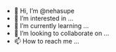 - 👋 Hi, I’m @nehasupe
- 👀 I’m interested in ...
- 🌱 I’m currently learning ...
- 💞️ I’m looking to collaborate on ...
- 📫 How to reach me ...

<!---
nehasupe/nehasupe is a ✨ special ✨ repository because its `README.md` (this file) appears on your GitHub profile.
You can click the Preview link to take a look at your changes.
--->
